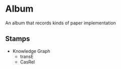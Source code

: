 # Album
An album that records kinds of paper implementation

## Stamps
- Knowledge Graph
  - transE
  - CasRel
